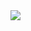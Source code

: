 <img src="https://camo.githubusercontent.com/34a972821b9b3c8d1be504f916b7113cefb6827fff914d77d4d1dae136410b7e/68747470733a2f2f692e6962622e636f2f6e6770377166722f556e7469746c65642e706e67"/>
